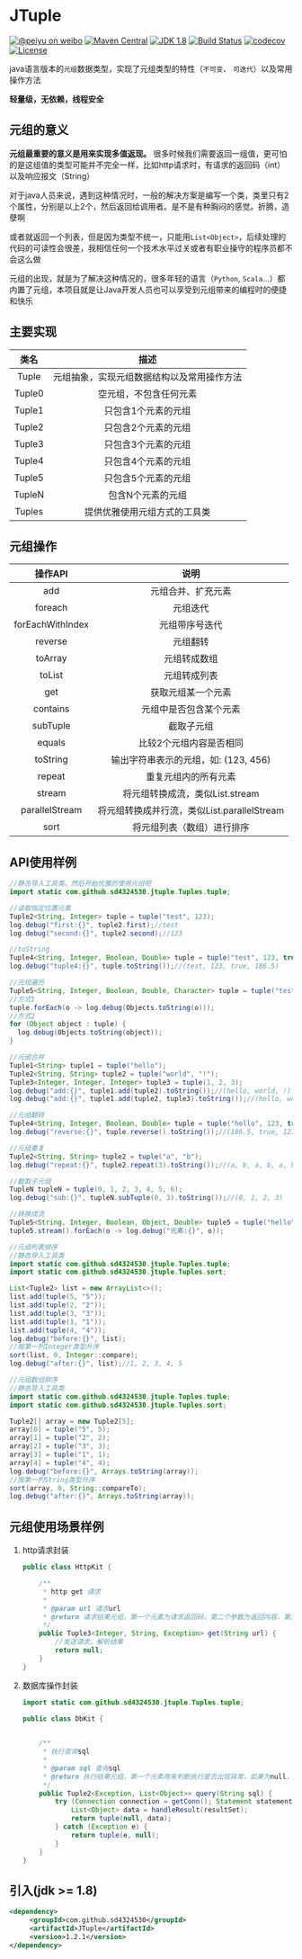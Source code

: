 # JTuple

[![@peiyu on weibo](https://img.shields.io/badge/weibo-%40peiyu-red.svg)](http://weibo.com/1728407960)
[![Maven Central](https://maven-badges.herokuapp.com/maven-central/com.github.sd4324530/JTuple/badge.svg)](https://maven-badges.herokuapp.com/maven-central/com.github.sd4324530/JTuple)
[![JDK 1.8](https://img.shields.io/badge/JDK-1.8-green.svg "JDK 1.8")]()
[![Build Status](https://travis-ci.org/sd4324530/JTuple.svg?branch=master)](https://travis-ci.org/sd4324530/JTuple)
[![codecov](https://codecov.io/gh/sd4324530/JTuple/branch/master/graph/badge.svg)](https://codecov.io/gh/sd4324530/JTuple)
[![License](https://img.shields.io/badge/license-Apache%202-4EB1BA.svg)](http://www.apache.org/licenses/LICENSE-2.0.html)

java语言版本的`元组`数据类型，实现了元组类型的特性（`不可变`、 `可迭代`）以及常用操作方法

**轻量级，无依赖，线程安全**



##  元组的意义

**元组最重要的意义是用来实现多值返现。** 很多时候我们需要返回一组值，更可怕的是这组值的类型可能并不完全一样，比如http请求时，有请求的返回码（int）以及响应报文（String）

对于java人员来说，遇到这种情况时，一般的解决方案是编写一个类，类里只有2个属性，分别是以上2个，然后返回给调用者。是不是有种胸闷的感觉。折腾，造孽啊

或者就返回一个列表，但是因为类型不统一，只能用`List<Object>`，后续处理的代码的可读性会很差，我相信任何一个技术水平过关或者有职业操守的程序员都不会这么做

元组的出现，就是为了解决这种情况的，很多年轻的语言（`Python`, `Scala`...）都内置了元组，本项目就是让Java开发人员也可以享受到元组带来的编程时的便捷和快乐

## 主要实现

|   类名   |          描述           |
| :----: | :-------------------: |
| Tuple  | 元组抽象，实现元组数据结构以及常用操作方法 |
| Tuple0 |      空元组，不包含任何元素      |
| Tuple1 |      只包含1个元素的元组       |
| Tuple2 |      只包含2个元素的元组       |
| Tuple3 |      只包含3个元素的元组       |
| Tuple4 |      只包含4个元素的元组       |
| Tuple5 |      只包含5个元素的元组       |
| TupleN |       包含N个元素的元组       |
| Tuples |    提供优雅使用元组方式的工具类     |



## 元组操作

|     操作API      |                    说明                     |
| :--------------: | :-----------------------------------------: |
|       add        |             元组合并、扩充元素              |
|     foreach      |                  元组迭代                   |
| forEachWithIndex |               元组带序号迭代                |
|     reverse      |                  元组翻转                   |
|     toArray      |                元组转成数组                 |
|      toList      |                元组转成列表                 |
|       get        |             获取元组某一个元素              |
|     contains     |           元组中是否包含某个元素            |
|     subTuple     |                 截取子元组                  |
|      equals      |           比较2个元组内容是否相同           |
|     toString     |    输出字符串表示的元组，如: (123, 456)     |
|      repeat      |            重复元组内的所有元素             |
|      stream      |       将元组转换成流，类似List.stream       |
|  parallelStream  | 将元组转换成并行流，类似List.parallelStream |
|       sort       |         将元组列表（数组）进行排序          |

## API使用样例
```java
//静态导入工具类，然后开始优雅的使用元组吧
import static com.github.sd4324530.jtuple.Tuples.tuple;
```

```java
//读取指定位置元素
Tuple2<String, Integer> tuple = tuple("test", 123);
log.debug("first:{}", tuple2.first);//test
log.debug("second:{}", tuple2.second);//123
```


``` java
//toString
Tuple4<String, Integer, Boolean, Double> tuple = tuple("test", 123, true, 186.5);
log.debug("tuple4:{}", tuple.toString());//(test, 123, true, 186.5)
```

``` java
//元组遍历
Tuple5<String, Integer, Boolean, Double, Character> tuple = tuple("test", 123, true, 186.5, 'A');
//方式1
tuple.forEach(o -> log.debug(Objects.toString(o)));
//方式2
for (Object object : tuple) {
  log.debug(Objects.toString(object));
}
```

```java
//元组合并
Tuple1<String> tuple1 = tuple("hello");
Tuple2<String, String> tuple2 = tuple("world", "!");
Tuple3<Integer, Integer, Integer> tuple3 = tuple(1, 2, 3);
log.debug("add:{}", tuple1.add(tuple2).toString());//(hello, world, !)
log.debug("add:{}", tuple1.add(tuple2, tuple3).toString());//(hello, world, !, 1, 2, 3)
```

```java
//元组翻转
Tuple4<String, Integer, Boolean, Double> tuple = tuple("hello", 123, true, 186.5);
log.debug("reverse:{}", tuple.reverse().toString());//(186.5, true, 123, hello)
```

```java
//元组重复
Tuple2<String, String> tuple2 = tuple("a", "b");
log.debug("repeat:{}", tuple2.repeat(3).toString());//(a, b, a, b, a, b)
```

``` java
//截取子元组
TupleN tupleN = tuple(0, 1, 2, 3, 4, 5, 6);
log.debug("sub:{}", tupleN.subTuple(0, 3).toString());//(0, 1, 2, 3)
```

```java
//转换成流
Tuple5<String, Integer, Boolean, Object, Double> tuple5 = tuple("hello", 123, true, null, 186.5);
tuple5.stream().forEach(o -> log.debug("元素:{}", o));
```

```java
//元组列表排序
//静态导入工具类
import static com.github.sd4324530.jtuple.Tuples.tuple;
import static com.github.sd4324530.jtuple.Tuples.sort;

List<Tuple2> list = new ArrayList<>();
list.add(tuple(5, "5"));
list.add(tuple(2, "2"));
list.add(tuple(3, "3"));
list.add(tuple(1, "1"));
list.add(tuple(4, "4"));
log.debug("before:{}", list);
//按第一列Integer类型升序
sort(list, 0, Integer::compare);
log.debug("after:{}", list);//1, 2, 3, 4, 5
```

```java
//元组数组排序
//静态导入工具类
import static com.github.sd4324530.jtuple.Tuples.tuple;
import static com.github.sd4324530.jtuple.Tuples.sort;

Tuple2[] array = new Tuple2[5];
array[0] = tuple("5", 5);
array[1] = tuple("2", 2);
array[2] = tuple("3", 3);
array[3] = tuple("1", 1);
array[4] = tuple("4", 4);
log.debug("before:{}", Arrays.toString(array));
//按第一列String类型升序
sort(array, 0, String::compareTo);
log.debug("after:{}", Arrays.toString(array));
```





## 元组使用场景样例

1. http请求封装

   ```java
   public class HttpKit {

       /**
        * http get 请求
        *
        * @param url 请求url
        * @return 请求结果元组，第一个元素为请求返回码，第二个参数为返回内容，第三个参数为请求失败时的异常
        */
       public Tuple3<Integer, String, Exception> get(String url) {
           //发送请求，解析结果
           return null;
       }
   }
   ```

   

2. 数据库操作封装

   ```java
   import static com.github.sd4324530.jtuple.Tuples.tuple;
   
   public class DbKit {

     
       /**
        * 执行查询sql
        *
        * @param sql 查询sql
        * @return 执行结果元组，第一个元素用来判断执行是否出现异常，如果为null，则表示成功；第二个参数为查询结果
        */
       public Tuple2<Exception, List<Object>> query(String sql) {
           try (Connection connection = getConn(); Statement statement = connection.createStatement(); ResultSet resultSet = statement.executeQuery(sql)) {
               List<Object> data = handleResult(resultSet);
               return tuple(null, data);
           } catch (Exception e) {
               return tuple(e, null);
           }
       }
   }
   ```

## 引入(jdk >= 1.8)

```xml
<dependency>
     <groupId>com.github.sd4324530</groupId>
     <artifactId>JTuple</artifactId>
     <version>1.2.1</version>
</dependency>
```

